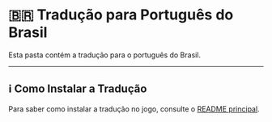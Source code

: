 # 🇧🇷 Tradução para Português do Brasil

Esta pasta contém a tradução para o português do Brasil.

---

## ℹ️ Como Instalar a Tradução

Para saber como instalar a tradução no jogo, consulte o [README principal](../../README.md#-instalar-uma-tradução).
